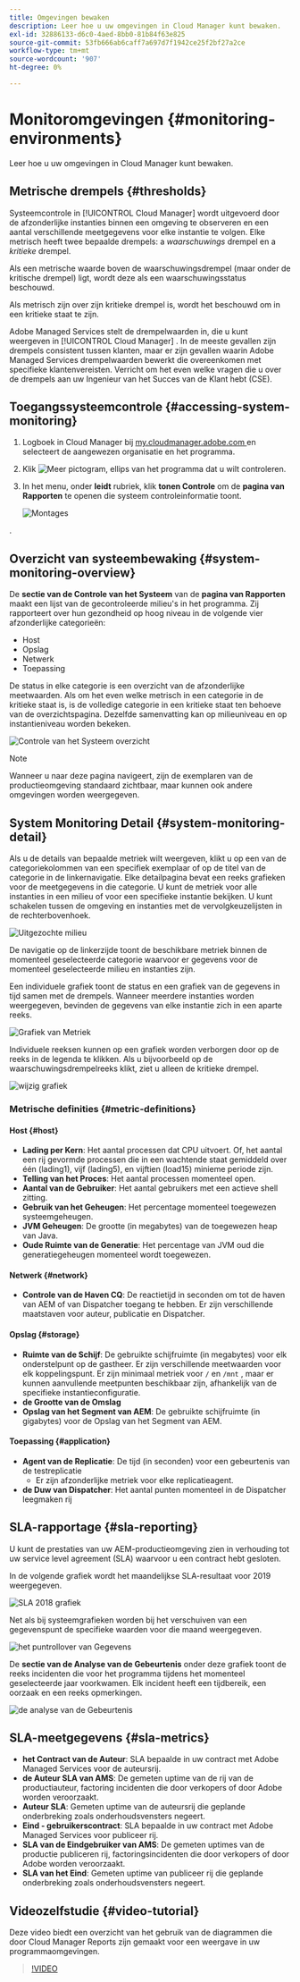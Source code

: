 ```yaml
---
title: Omgevingen bewaken
description: Leer hoe u uw omgevingen in Cloud Manager kunt bewaken.
exl-id: 32886133-d6c0-4aed-8bb0-81b84f63e825
source-git-commit: 53fb666ab6caff7a697d7f1942ce25f2bf27a2ce
workflow-type: tm+mt
source-wordcount: '907'
ht-degree: 0%

---
```



# Monitoromgevingen {#monitoring-environments}

Leer hoe u uw omgevingen in Cloud Manager kunt bewaken.

## Metrische drempels {#thresholds}

Systeemcontrole in [!UICONTROL Cloud Manager] wordt uitgevoerd door de afzonderlijke instanties binnen een omgeving te observeren en een aantal verschillende meetgegevens voor elke instantie te volgen. Elke metrisch heeft twee bepaalde drempels: a *waarschuwings* drempel en a *kritieke* drempel.

Als een metrische waarde boven de waarschuwingsdrempel (maar onder de kritische drempel) ligt, wordt deze als een waarschuwingsstatus beschouwd.

Als metrisch zijn over zijn kritieke drempel is, wordt het beschouwd om in een kritieke staat te zijn.

Adobe Managed Services stelt de drempelwaarden in, die u kunt weergeven in [!UICONTROL Cloud Manager] . In de meeste gevallen zijn drempels consistent tussen klanten, maar er zijn gevallen waarin Adobe Managed Services drempelwaarden bewerkt die overeenkomen met specifieke klantenvereisten. Verricht om het even welke vragen die u over de drempels aan uw Ingenieur van het Succes van de Klant hebt (CSE).

## Toegangssysteemcontrole {#accessing-system-monitoring}

1. Logboek in Cloud Manager bij [ my.cloudmanager.adobe.com ](https://my.cloudmanager.adobe.com) en selecteert de aangewezen organisatie en het programma.

1. Klik ![ Meer pictogram, ellips ](https://spectrum.adobe.com/static/icons/workflow_18/Smock_More_18_N.svg) van het programma dat u wilt controleren.
1. In het menu, onder **leidt** rubriek, klik **tonen Controle** om de **pagina van Rapporten** te openen die systeem controleinformatie toont.

   ![ Montages ](/help/assets/first-timea1.png)

.

## Overzicht van systeembewaking {#system-monitoring-overview}

De **sectie van de Controle van het Systeem** van de **pagina van Rapporten** maakt een lijst van de gecontroleerde milieu&#39;s in het programma. Zij rapporteert over hun gezondheid op hoog niveau in de volgende vier afzonderlijke categorieën:

* Host
* Opslag
* Netwerk
* Toepassing

De status in elke categorie is een overzicht van de afzonderlijke meetwaarden. Als om het even welke metrisch in een categorie in de kritieke staat is, is de volledige categorie in een kritieke staat ten behoeve van de overzichtspagina. Dezelfde samenvatting kan op milieuniveau en op instantieniveau worden bekeken.

![ Controle van het Systeem overzicht ](/help/assets/System-Monitoring-Reports.png)

>[!NOTE]
>
>Wanneer u naar deze pagina navigeert, zijn de exemplaren van de productieomgeving standaard zichtbaar, maar kunnen ook andere omgevingen worden weergegeven.

## System Monitoring Detail {#system-monitoring-detail}

Als u de details van bepaalde metriek wilt weergeven, klikt u op een van de categoriekolommen van een specifiek exemplaar of op de titel van de categorie in de linkernavigatie. Elke detailpagina bevat een reeks grafieken voor de meetgegevens in die categorie. U kunt de metriek voor alle instanties in een milieu of voor een specifieke instantie bekijken. U kunt schakelen tussen de omgeving en instanties met de vervolgkeuzelijsten in de rechterbovenhoek.

![ Uitgezochte milieu ](/help/assets/System_Monitoring1.png)

De navigatie op de linkerzijde toont de beschikbare metriek binnen de momenteel geselecteerde categorie waarvoor er gegevens voor de momenteel geselecteerde milieu en instanties zijn.

Een individuele grafiek toont de status en een grafiek van de gegevens in tijd samen met de drempels. Wanneer meerdere instanties worden weergegeven, bevinden de gegevens van elke instantie zich in een aparte reeks.

![ Grafiek van Metriek ](/help/assets/Monitoring_Graphs1.png)

Individuele reeksen kunnen op een grafiek worden verborgen door op de reeks in de legenda te klikken.
Als u bijvoorbeeld op de waarschuwingsdrempelreeks klikt, ziet u alleen de kritieke drempel.

![ wijzig grafiek ](/help/assets/Monitoring_Graphs2.png)

### Metrische definities {#metric-definitions}

#### Host {#host}

* **Lading per Kern**: Het aantal processen dat CPU uitvoert. Of, het aantal een rij gevormde processen die in een wachtende staat gemiddeld over één (lading1), vijf (lading5), en vijftien (load15) minieme periode zijn.
* **Telling van het Proces**: Het aantal processen momenteel open.
* **Aantal van de Gebruiker**: Het aantal gebruikers met een actieve shell zitting.
* **Gebruik van het Geheugen**: Het percentage momenteel toegewezen systeemgeheugen.
* **JVM Geheugen**: De grootte (in megabytes) van de toegewezen heap van Java.
* **Oude Ruimte van de Generatie**: Het percentage van JVM oud die generatiegeheugen momenteel wordt toegewezen.

#### Netwerk {#network}

* **Controle van de Haven CQ**: De reactietijd in seconden om tot de haven van AEM of van Dispatcher toegang te hebben. Er zijn verschillende maatstaven voor auteur, publicatie en Dispatcher.

#### Opslag {#storage}

* **Ruimte van de Schijf**: De gebruikte schijfruimte (in megabytes) voor elk onderstelpunt op de gastheer. Er zijn verschillende meetwaarden voor elk koppelingspunt. Er zijn minimaal metriek voor `/` en `/mnt` , maar er kunnen aanvullende meetpunten beschikbaar zijn, afhankelijk van de specifieke instantieconfiguratie.
* **de Grootte van de Omslag**
* **Opslag van het Segment van AEM**: De gebruikte schijfruimte (in gigabytes) voor de Opslag van het Segment van AEM.

#### Toepassing {#application}

* **Agent van de Replicatie**: De tijd (in seconden) voor een gebeurtenis van de testreplicatie
   * Er zijn afzonderlijke metriek voor elke replicatieagent.
* **de Duw van Dispatcher**: Het aantal punten momenteel in de Dispatcher leegmaken rij

## SLA-rapportage {#sla-reporting}

U kunt de prestaties van uw AEM-productieomgeving zien in verhouding tot uw service level agreement (SLA) waarvoor u een contract hebt gesloten.

In de volgende grafiek wordt het maandelijkse SLA-resultaat voor 2019 weergegeven.

![ SLA 2018 grafiek ](/help/assets/SLA-Reports-one.png)

Net als bij systeemgrafieken worden bij het verschuiven van een gegevenspunt de specifieke waarden voor die maand weergegeven.

![ het puntrollover van Gegevens ](/help/assets/SLA-Reports-two.png)

De **sectie van de Analyse van de Gebeurtenis** onder deze grafiek toont de reeks incidenten die voor het programma tijdens het momenteel geselecteerde jaar voorkwamen. Elk incident heeft een tijdbereik, een oorzaak en een reeks opmerkingen.

![ de analyse van de Gebeurtenis ](/help/assets/sla-reporting3.png)

## SLA-meetgegevens {#sla-metrics}

* **het Contract van de Auteur**: SLA bepaalde in uw contract met Adobe Managed Services voor de auteursrij.
* **de Auteur SLA van AMS**: De gemeten uptime van de rij van de productiauteur, factoring incidenten die door verkopers of door Adobe worden veroorzaakt.
* **Auteur SLA**: Gemeten uptime van de auteursrij die geplande onderbreking zoals onderhoudsvensters negeert.
* **Eind - gebruikerscontract**: SLA bepaalde in uw contract met Adobe Managed Services voor publiceer rij.
* **SLA van de Eindgebruiker van AMS**: De gemeten uptimes van de productie publiceren rij, factoringsincidenten die door verkopers of door Adobe worden veroorzaakt.
* **SLA van het Eind**: Gemeten uptime van publiceer rij die geplande onderbreking zoals onderhoudsvensters negeert.

## Videozelfstudie {#video-tutorial}

Deze video biedt een overzicht van het gebruik van de diagrammen die door Cloud Manager Reports zijn gemaakt voor een weergave in uw programmaomgevingen.

>[!VIDEO](https://video.tv.adobe.com/v/26315/)
